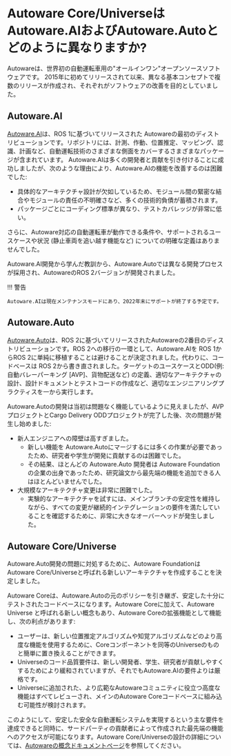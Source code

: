 # Autoware Core/UniverseはAutoware.AIおよびAutoware.Autoとどのように異なりますか?

Autowareは、世界初の自動運転車用の"オールインワン"オープンソースソフトウェアです。
2015年に初めてリリースされて以来、異なる基本コンセプトで複数のリリースが作成され、それぞれがソフトウェアの改善を目的としていました。

## Autoware.AI

[Autoware.AI](https://github.com/Autoware-AI/autoware.ai)は、ROS 1に基づいてリリースされた Autowareの最初のディストリビューションです。リポジトリには、計測、作動、位置推定、マッピング、認識、計画など、自動運転技術のさまざまな側面をカバーするさまざまなパッケージが含まれています。
Autoware.AIは多くの開発者と貢献を引き付けることに成功しましたが、次のような理由により、Autoware.AIの機能を改善するのは困難でした:

- 具体的なアーキテクチャ設計が欠如しているため、モジュール間の緊密な結合やモジュールの責任の不明確さなど、多くの技術的負債が蓄積されます。
- パッケージごとにコーディング標準が異なり、テストカバレッジが非常に低い。

さらに、Autoware対応の自動運転車が動作できる条件や、サポートされるユースケースや状況 (静止車両を追い越す機能など) についての明確な定義はありませんでした。

Autoware.AI開発から学んだ教訓から、Autoware.Autoでは異なる開発プロセスが採用され、AutowareのROS 2バージョンが開発されました。

!!! 警告

    Autoware.AIは現在メンテナンスモードにあり、2022年末にサポートが終了する予定です。

## Autoware.Auto

[Autoware.Auto](https://gitlab.com/autowarefoundation/autoware.auto/AutowareAuto)は、ROS 2に基づいてリリースされたAutowareの2番目のディストリビューションです。ROS 2への移行の一環として、Autoware.AIを ROS 1からROS 2に単純に移植することは避けることが決定されました。代わりに、コードベースは ROS 2から書き直されました。ターゲットのユースケースとODD(例:自動バレーパーキング [AVP]、貨物配送など) の定義、適切なアーキテクチャの設計、設計ドキュメントとテストコードの作成など、適切なエンジニアリングプラクティスを一から実行します。

Autoware.Autoの開発は当初は問題なく機能しているように見えましたが、AVPプロジェクトとCargo Delivery ODDプロジェクトが完了した後、次の問題が発生し始めました:

- 新人エンジニアへの障壁は高すぎました。
  - 新しい機能を Autoware.Autoにマージするには多くの作業が必要であったため、研究者や学生が開発に貢献するのは困難でした。
  - その結果、ほとんどの Autoware.Auto 開発者は Autoware Foundationの企業の出身であったため、研究論文から最先端の機能を追加できる人はほとんどいませんでした。
- 大規模なアーキテクチャ変更は非常に困難でした。
  - 実験的なアーキテクチャを試すには、メインブランチの安定性を維持しながら、すべての変更が継続的インテグレーションの要件を満たしていることを確認するために、非常に大きなオーバーヘッドが発生しました。

## Autoware Core/Universe

Autoware.Auto開発の問題に対処するために、Autoware FoundationはAutoware Core/Universeと呼ばれる新しいアーキテクチャを作成することを決定しました。

Autoware Coreは、Autoware.Autoの元のポリシーを引き継ぎ、安定した十分にテストされたコードベースになります。Autoware Coreに加えて、Autoware Universe と呼ばれる新しい概念もあり、Autoware Coreの拡張機能として機能し、次の利点があります:

- ユーザーは、新しい位置推定アルゴリズムや知覚アルゴリズムなどのより高度な機能を使用するために、Coreコンポーネントを同等のUniverseのものと簡単に置き換えることができます。
- Universeのコード品質要件は、新しい開発者、学生、研究者が貢献しやすくするためにより緩和されていますが、それでもAutoware.AIの要件よりは厳格です。
- Universeに追加された、より広範なAutowareコミュニティに役立つ高度な機能はすべてレビューされ、メインのAutoware Coreコードベースに組み込む可能性が検討されます。

このようにして、安定した安全な自動運転システムを実現するという主な要件を達成できると同時に、サードパーティの貢献者によって作成された最先端の機能へのアクセスが可能になります。Autoware Core/Universeの設計の詳細については、[Autowareの概念ドキュメントページ](../autoware-concepts/)を参照してください。
